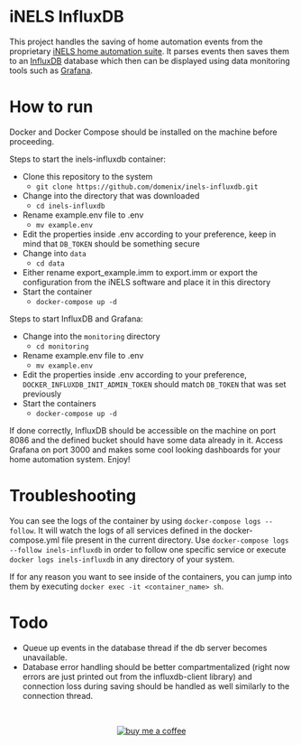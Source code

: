 iNELS InfluxDB
===

This project handles the saving of home automation events from the proprietary [iNELS home automation suite](https://www.inels.com/). It parses events then saves them to an [InfluxDB](https://www.influxdata.com/) database which then can be displayed using data monitoring tools such as [Grafana](https://grafana.com/).

How to run
===

Docker and Docker Compose should be installed on the machine before proceeding.

Steps to start the inels-influxdb container:

- Clone this repository to the system
  - `git clone https://github.com/domenix/inels-influxdb.git`
- Change into the directory that was downloaded
  - `cd inels-influxdb`
- Rename example.env file to .env
  - `mv example.env`
- Edit the properties inside .env according to your preference, keep in mind that `DB_TOKEN` should be something secure
- Change into `data`
  - `cd data`
- Either rename export_example.imm to export.imm or export the configuration from the iNELS software and place it in this directory
- Start the container
  - `docker-compose up -d`

Steps to start InfluxDB and Grafana:

- Change into the `monitoring` directory
  - `cd monitoring`
- Rename example.env file to .env
  - `mv example.env`
- Edit the properties inside .env according to your preference, `DOCKER_INFLUXDB_INIT_ADMIN_TOKEN` should match `DB_TOKEN` that was set previously
- Start the containers
  - `docker-compose up -d`

If done correctly, InfluxDB should be accessible on the machine on port 8086 and the defined bucket should have some data already in it. Access Grafana on port 3000 and makes some cool looking dashboards for your home automation system. Enjoy!

Troubleshooting
===

You can see the logs of the container by using `docker-compose logs --follow`. It will watch the logs of all services defined in the docker-compose.yml file present in the current directory. Use `docker-compose logs --follow inels-influxdb` in order to follow one specific service or execute `docker logs inels-influxdb` in any directory of your system.

If for any reason you want to see inside of the containers, you can jump into them by executing `docker exec -it <container_name> sh`.


Todo
===
- Queue up events in the database thread if the db server becomes unavailable.
- Database error handling should be better compartmentalized (right now errors are just printed out from the influxdb-client library) and connection loss during saving should be handled as well similarly to the connection thread.

<br>

<span style="display:block;text-align:center">[![buy me a coffee](https://www.buymeacoffee.com/assets/img/custom_images/orange_img.png)](https://www.buymeacoffee.com/domenix)</span>